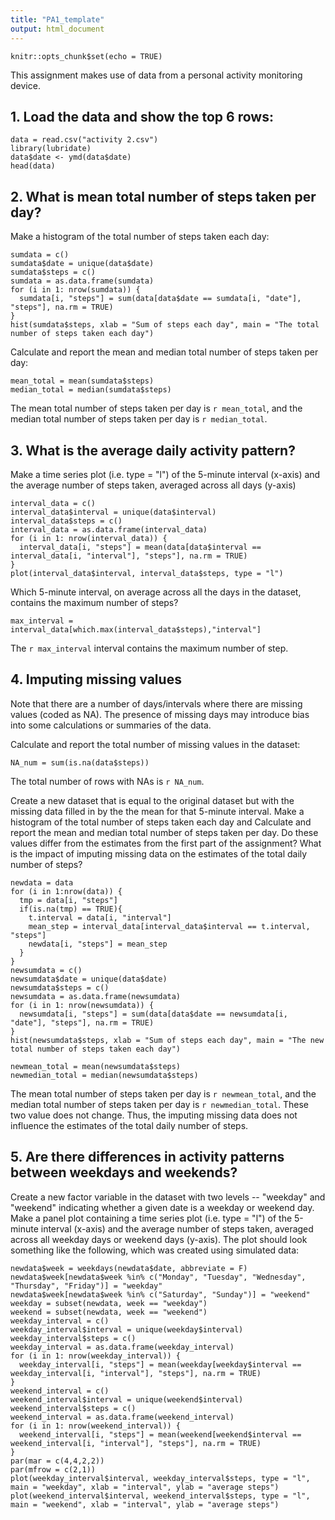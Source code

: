 ```yaml
---
title: "PA1_template"
output: html_document
---
```


```{r setup, include=FALSE}
knitr::opts_chunk$set(echo = TRUE)
```

This assignment makes use of data from a personal activity monitoring device. 

## 1. Load the data and show the top 6 rows:

```{r echo = TRUE}
data = read.csv("activity 2.csv")
library(lubridate)
data$date <- ymd(data$date)
head(data)
```

## 2. What is mean total number of steps taken per day?
Make a histogram of the total number of steps taken each day:
```{r echo=TRUE}
sumdata = c()
sumdata$date = unique(data$date)
sumdata$steps = c()
sumdata = as.data.frame(sumdata)
for (i in 1: nrow(sumdata)) {
  sumdata[i, "steps"] = sum(data[data$date == sumdata[i, "date"], "steps"], na.rm = TRUE)
}
hist(sumdata$steps, xlab = "Sum of steps each day", main = "The total number of steps taken each day")

```
 
Calculate and report the mean and median total number of steps taken per day:
```{r echo=TRUE}
mean_total = mean(sumdata$steps)
median_total = median(sumdata$steps)
```
The mean total number of steps taken per day is `r mean_total`, and the median total number of steps taken per day is `r median_total`.

## 3. What is the average daily activity pattern?
Make a time series plot (i.e. type = "l") of the 5-minute interval (x-axis) and the average number of steps taken, averaged across all days (y-axis)
```{r echo=TRUE}
interval_data = c()
interval_data$interval = unique(data$interval)
interval_data$steps = c()
interval_data = as.data.frame(interval_data)
for (i in 1: nrow(interval_data)) {
  interval_data[i, "steps"] = mean(data[data$interval == interval_data[i, "interval"], "steps"], na.rm = TRUE)
}
plot(interval_data$interval, interval_data$steps, type = "l")
```
  
Which 5-minute interval, on average across all the days in the dataset, contains the maximum number of steps?
```{r echo=TRUE}
max_interval = interval_data[which.max(interval_data$steps),"interval"]
```
The `r max_interval` interval contains the maximum number of step.

## 4. Imputing missing values
Note that there are a number of days/intervals where there are missing values (coded as NA). The presence of missing days may introduce bias into some calculations or summaries of the data.

Calculate and report the total number of missing values in the dataset:

```{r}
NA_num = sum(is.na(data$steps))
```
The total number of rows with NAs is `r NA_num`.

Create a new dataset that is equal to the original dataset but with the missing data filled in by the the mean for that 5-minute interval.
Make a histogram of the total number of steps taken each day and Calculate and report the mean and median total number of steps taken per day. Do these values differ from the estimates from the first part of the assignment? What is the impact of imputing missing data on the estimates of the total daily number of steps?

```{r}
newdata = data
for (i in 1:nrow(data)) {
  tmp = data[i, "steps"]
  if(is.na(tmp) == TRUE){
    t.interval = data[i, "interval"]
    mean_step = interval_data[interval_data$interval == t.interval, "steps"]
    newdata[i, "steps"] = mean_step
  }
}
newsumdata = c()
newsumdata$date = unique(data$date)
newsumdata$steps = c()
newsumdata = as.data.frame(newsumdata)
for (i in 1: nrow(newsumdata)) {
  newsumdata[i, "steps"] = sum(data[data$date == newsumdata[i, "date"], "steps"], na.rm = TRUE)
}
hist(newsumdata$steps, xlab = "Sum of steps each day", main = "The new total number of steps taken each day")

newmean_total = mean(newsumdata$steps)
newmedian_total = median(newsumdata$steps)
```

The mean total number of steps taken per day is `r newmean_total`, and the median total number of steps taken per day is `r newmedian_total`. These two value does not change. Thus, the imputing missing data does not influence the estimates of the total daily number of steps.

## 5. Are there differences in activity patterns between weekdays and weekends?
Create a new factor variable in the dataset with two levels -- "weekday" and "weekend" indicating whether a given date is a weekday or weekend day.
Make a panel plot containing a time series plot (i.e. type = "l") of the 5-minute interval (x-axis) and the average number of steps taken, averaged across all weekday days or weekend days (y-axis). The plot should look something like the following, which was created using simulated data:

```{r}
newdata$week = weekdays(newdata$date, abbreviate = F)
newdata$week[newdata$week %in% c("Monday", "Tuesday", "Wednesday", "Thursday", "Friday")] = "weekday"
newdata$week[newdata$week %in% c("Saturday", "Sunday")] = "weekend"
weekday = subset(newdata, week == "weekday")
weekend = subset(newdata, week == "weekend")
weekday_interval = c()
weekday_interval$interval = unique(weekday$interval)
weekday_interval$steps = c()
weekday_interval = as.data.frame(weekday_interval)
for (i in 1: nrow(weekday_interval)) {
  weekday_interval[i, "steps"] = mean(weekday[weekday$interval == weekday_interval[i, "interval"], "steps"], na.rm = TRUE)
}
weekend_interval = c()
weekend_interval$interval = unique(weekend$interval)
weekend_interval$steps = c()
weekend_interval = as.data.frame(weekend_interval)
for (i in 1: nrow(weekend_interval)) {
  weekend_interval[i, "steps"] = mean(weekend[weekend$interval == weekend_interval[i, "interval"], "steps"], na.rm = TRUE)
}
par(mar = c(4,4,2,2))
par(mfrow = c(2,1))
plot(weekday_interval$interval, weekday_interval$steps, type = "l", main = "weekday", xlab = "interval", ylab = "average steps")
plot(weekend_interval$interval, weekend_interval$steps, type = "l", main = "weekend", xlab = "interval", ylab = "average steps")
```


